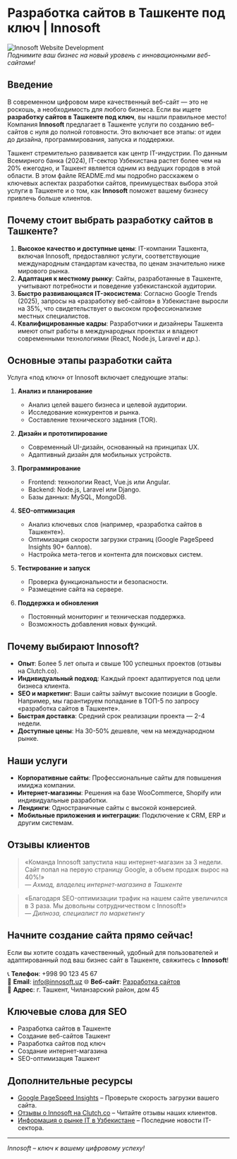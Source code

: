 # Разработка сайтов в Ташкенте под ключ | Innosoft

![Innosoft Website Development](https://innosoft.uz/razrabotka-saytov-tashkent-1200x630.webp)  
*Поднимите ваш бизнес на новый уровень с инновационными веб-сайтами!*

## Введение

В современном цифровом мире качественный веб-сайт — это не роскошь, а необходимость для любого бизнеса. Если вы ищете **разработку сайтов в Ташкенте под ключ**, вы нашли правильное место! Компания **Innosoft** предлагает в Ташкенте услуги по созданию веб-сайтов с нуля до полной готовности. Это включает все этапы: от идеи до дизайна, программирования, запуска и поддержки.

Ташкент стремительно развивается как центр IT-индустрии. По данным Всемирного банка (2024), IT-сектор Узбекистана растет более чем на 20% ежегодно, и Ташкент является одним из ведущих городов в этой области. В этом файле README.md мы подробно расскажем о ключевых аспектах разработки сайтов, преимуществах выбора этой услуги в Ташкенте и о том, как **Innosoft** поможет вашему бизнесу привлечь больше клиентов.

## Почему стоит выбрать разработку сайтов в Ташкенте?

1. **Высокое качество и доступные цены**: IT-компании Ташкента, включая Innosoft, предоставляют услуги, соответствующие международным стандартам качества, по ценам значительно ниже мирового рынка.
2. **Адаптация к местному рынку**: Сайты, разработанные в Ташкенте, учитывают потребности и поведение узбекистанской аудитории.
3. **Быстро развивающаяся IT-экосистема**: Согласно Google Trends (2025), запросы на «разработку веб-сайтов» в Узбекистане выросли на 35%, что свидетельствует о высоком профессионализме местных специалистов.
4. **Квалифицированные кадры**: Разработчики и дизайнеры Ташкента имеют опыт работы в международных проектах и владеют современными технологиями (React, Node.js, Laravel и др.).

## Основные этапы разработки сайта

Услуга «под ключ» от Innosoft включает следующие этапы:

1. **Анализ и планирование**  
   - Анализ целей вашего бизнеса и целевой аудитории.  
   - Исследование конкурентов и рынка.  
   - Составление технического задания (TOR).

2. **Дизайн и прототипирование**  
   - Современный UI-дизайн, основанный на принципах UX.  
   - Адаптивный дизайн для мобильных устройств.  

3. **Программирование**  
   - Frontend: технологии React, Vue.js или Angular.  
   - Backend: Node.js, Laravel или Django.  
   - Базы данных: MySQL, MongoDB.  

4. **SEO-оптимизация**  
   - Анализ ключевых слов (например, «разработка сайтов в Ташкенте»).  
   - Оптимизация скорости загрузки страниц (Google PageSpeed Insights 90+ баллов).  
   - Настройка мета-тегов и контента для поисковых систем.

5. **Тестирование и запуск**  
   - Проверка функциональности и безопасности.  
   - Размещение сайта на сервере.  

6. **Поддержка и обновления**  
   - Постоянный мониторинг и техническая поддержка.  
   - Возможность добавления новых функций.

## Почему выбирают Innosoft?

- **Опыт**: Более 5 лет опыта и свыше 100 успешных проектов (отзывы на Clutch.co).  
- **Индивидуальный подход**: Каждый проект адаптируется под цели бизнеса клиента.  
- **SEO и маркетинг**: Ваши сайты займут высокие позиции в Google. Например, мы гарантируем попадание в ТОП-5 по запросу «разработка сайтов в Ташкенте».  
- **Быстрая доставка**: Средний срок реализации проекта — 2-4 недели.  
- **Доступные цены**: На 30-50% дешевле, чем на международном рынке.

## Наши услуги

- **Корпоративные сайты**: Профессиональные сайты для повышения имиджа компании.  
- **Интернет-магазины**: Решения на базе WooCommerce, Shopify или индивидуальные разработки.  
- **Лендинги**: Одностраничные сайты с высокой конверсией.  
- **Мобильные приложения и интеграции**: Подключение к CRM, ERP и другим системам.  

## Отзывы клиентов

> «Команда Innosoft запустила наш интернет-магазин за 3 недели. Сайт попал на первую страницу Google, а объем продаж вырос на 40%!»  
> — *Ахмад, владелец интернет-магазина в Ташкенте*

> «Благодаря SEO-оптимизации трафик на нашем сайте увеличился в 3 раза. Мы довольны сотрудничеством с Innosoft!»  
> — *Дилноза, специалист по маркетингу*

## Начните создание сайта прямо сейчас!

Если вы хотите создать качественный, удобный для пользователей и адаптированный под ваш бизнес сайт в Ташкенте, свяжитесь с **Innosoft**!  

📞 **Телефон**: +998 90 123 45 67  
📧 **Email**: info@innosoft.uz
🌐 **Веб-сайт**: [Разработка сайтов](https://innosoft.uz/ru/razrabotka-sayt-tashkent)  
📍 **Адрес**: г. Ташкент, Чиланзарский район, дом 45  

## Ключевые слова для SEO

- Разработка сайтов в Ташкенте  
- Создание веб-сайтов Ташкент  
- Разработка сайтов под ключ  
- Создание интернет-магазина  
- SEO-оптимизация Ташкент  

## Дополнительные ресурсы

- [Google PageSpeed Insights](https://pagespeed.web.dev/) – Проверьте скорость загрузки вашего сайта.  
- [Отзывы о Innosoft на Clutch.co](https://clutch.co/profile/innosoft) – Читайте отзывы наших клиентов.  
- [Информация о рынке IT в Узбекистане](https://www.worldbank.org) – Последние новости IT-сектора.

---

*Innosoft – ключ к вашему цифровому успеху!*

